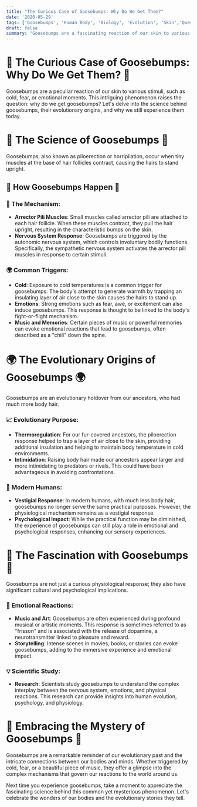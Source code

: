 ```yaml
---
title: "The Curious Case of Goosebumps: Why Do We Get Them?"
date: '2020-05-29'
tags: ['Goosebumps', 'Human Body', 'Biology', 'Evolution', 'Skin','Questions']
draft: false
summary: "Goosebumps are a fascinating reaction of our skin to various stimuli. In this blog post, we explore the science behind goosebumps, their evolutionary origins, and why we still get them today."
---
```


# 🐔 The Curious Case of Goosebumps: Why Do We Get Them? 🐔

Goosebumps are a peculiar reaction of our skin to various stimuli, such as cold, fear, or emotional moments. This intriguing phenomenon raises the question: why do we get goosebumps? Let's delve into the science behind goosebumps, their evolutionary origins, and why we still experience them today.

# 🔬 The Science of Goosebumps 🔬

Goosebumps, also known as piloerection or horripilation, occur when tiny muscles at the base of hair follicles contract, causing the hairs to stand upright.

## 🧠 How Goosebumps Happen 🧠

### 🧬 The Mechanism:
- **Arrector Pili Muscles**: Small muscles called arrector pili are attached to each hair follicle. When these muscles contract, they pull the hair upright, resulting in the characteristic bumps on the skin.
- **Nervous System Response**: Goosebumps are triggered by the autonomic nervous system, which controls involuntary bodily functions. Specifically, the sympathetic nervous system activates the arrector pili muscles in response to certain stimuli.

### 🌍 Common Triggers:
- **Cold**: Exposure to cold temperatures is a common trigger for goosebumps. The body's attempt to generate warmth by trapping an insulating layer of air close to the skin causes the hairs to stand up.
- **Emotions**: Strong emotions such as fear, awe, or excitement can also induce goosebumps. This response is thought to be linked to the body's fight-or-flight mechanism.
- **Music and Memories**: Certain pieces of music or powerful memories can evoke emotional reactions that lead to goosebumps, often described as a "chill" down the spine.

# 🌍 The Evolutionary Origins of Goosebumps 🌍

Goosebumps are an evolutionary holdover from our ancestors, who had much more body hair.

### 📈 Evolutionary Purpose:
- **Thermoregulation**: For our fur-covered ancestors, the piloerection response helped to trap a layer of air close to the skin, providing additional insulation and helping to maintain body temperature in cold environments.
- **Intimidation**: Raising body hair made our ancestors appear larger and more intimidating to predators or rivals. This could have been advantageous in avoiding confrontations.

### 🦧 Modern Humans:
- **Vestigial Response**: In modern humans, with much less body hair, goosebumps no longer serve the same practical purposes. However, the physiological mechanism remains as a vestigial response.
- **Psychological Impact**: While the practical function may be diminished, the experience of goosebumps can still play a role in emotional and psychological responses, enhancing our sensory experiences.

# 🌟 The Fascination with Goosebumps 🌟

Goosebumps are not just a curious physiological response; they also have significant cultural and psychological implications.

### 🎵 Emotional Reactions:
- **Music and Art**: Goosebumps are often experienced during profound musical or artistic moments. This response is sometimes referred to as "frisson" and is associated with the release of dopamine, a neurotransmitter linked to pleasure and reward.
- **Storytelling**: Intense scenes in movies, books, or stories can evoke goosebumps, adding to the immersive experience and emotional impact.

### 💡 Scientific Study:
- **Research**: Scientists study goosebumps to understand the complex interplay between the nervous system, emotions, and physical reactions. This research can provide insights into human evolution, psychology, and physiology.

# 🌟 Embracing the Mystery of Goosebumps 🌟

Goosebumps are a remarkable reminder of our evolutionary past and the intricate connections between our bodies and minds. Whether triggered by cold, fear, or a beautiful piece of music, they offer a glimpse into the complex mechanisms that govern our reactions to the world around us.

Next time you experience goosebumps, take a moment to appreciate the fascinating science behind this common yet mysterious phenomenon. Let's celebrate the wonders of our bodies and the evolutionary stories they tell.
